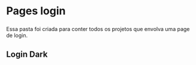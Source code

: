 # Pages login
###
Essa pasta foi criada para conter todos os projetos que envolva uma page de login.

## Login Dark
